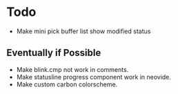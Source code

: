 # Todo

- Make mini pick buffer list show modified status

## Eventually if Possible

- Make blink.cmp not work in comments.
- Make statusline progress component work in neovide.
- Make custom carbon colorscheme.

